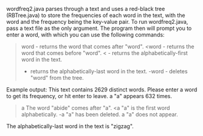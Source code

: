 wordfreq2.java parses through a text and uses a red-black tree (RBTree.java) to store the frequencies of each word in the text, with the word and the frequency being the key-value pair.
To run wordfreq2.java, pass a text file as the only argument. The program then will prompt you to enter a word, with which you can use the following commands:
>word	- returns the word that comes after "word".
<word	- returns the word that comes before "word".
< 	- returns the alphabetically-first word in the text.
>	- returns the alphabetically-last word in the text.
-word	- deletes "word" from the tree.

Example output:
This text contains 2629 distinct words.
Please enter a word to get its frequency, or hit enter to leave.
a
"a" appears 632 times.
>a
The word "abide" comes after "a".
<a
"a" is the first word alphabetically.
-a
"a" has been deleted.
a
"a" does not appear.
>
The alphabetically-last word in the text is "zigzag".
